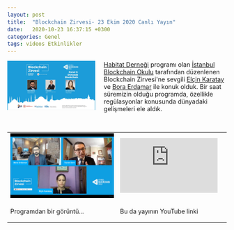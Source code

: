 ```yaml
---
layout: post
title:  "Blockchain Zirvesi- 23 Ekim 2020 Canlı Yayın"
date:   2020-10-23 16:37:15 +0300
categories: Genel
tags: videos Etkinlikler
---
```


<img align="left" src="/assets/blockchain_zirvesi_poster_1200.jpg" style="width:40%; padding-right:20px"> [Habitat Derneği](https://habitatdernegi.org) programı olan [İstanbul Blockchain Okulu](https://habitatdernegi.org/dijital-donusum/istanbul-blockchain-okulu/) tarafından düzenlenen Blockchain Zirvesi'ne sevgili [Elçin Karatay](https://twitter.com/elcin_karatay/) ve [Bora Erdamar](https://twitter.com/berdamar/) ile konuk olduk. Bir saat süremizin olduğu programda, özellikle regülasyonlar konusunda dünyadaki gelişmeleri ele aldık.


&nbsp;

<table><tr><td style="width:50%">
<img src="/assets/blockchain_zirvesi_yayin_1200.jpg">
</td>
<td style="width:50%">
<iframe width="224" height="126" src="https://www.youtube.com/embed/qd6BSTaMYFA?t=8930" frameborder="0" allowfullscreen></iframe></td></tr>
<tr><td style="width:50%; vertical-align:top">
<p>
Programdan bir görüntü...  
</p></td>
<td style="width:50%; vertical-align:top">
<p>Bu da yayının YouTube linki</p>
</td></tr>
</table>
